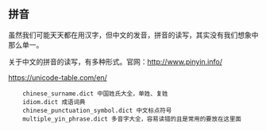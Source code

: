 ## 拼音

虽然我们可能天天都在用汉字，但中文的发音，拼音的读写，其实没有我们想象中那么单一。

关于中文的拼音的读写，有多种形式。官网：http://www.pinyin.info/

https://unicode-table.com/en/



```text
    chinese_surname.dict 中国姓氏大全，单姓、复姓
    idiom.dict 成语词典
    chinese_punctuation_symbol.dict 中文标点符号
    multiple_yin_phrase.dict 多音字大全，容易读错的且是常用的要放在这里面
```


    
